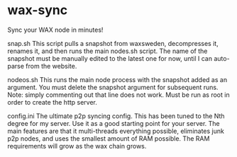 # wax-sync
Sync your WAX node in minutes!

snap.sh
This script pulls a snapshot from waxsweden, decompresses it, renames it, and then runs the main nodes.sh script.
The name of the snapshot must be manually edited to the latest one for now, until I can auto-parse from the website.

nodeos.sh
This runs the main node process with the snapshot added as an argument. You must delete the snapshot argument for subsequent runs. Note: simply commenting out that line does not work. Must be run as root in order to create the http server.

config.ini
The ultimate p2p syncing config. This has been tuned to the Nth degree for my server. Use it as a good starting point for your server.
The main features are that it multi-threads everything possible, eliminates junk p2p nodes, and uses the smallest amount of RAM possible.
The RAM requirements will grow as the wax chain grows.
